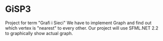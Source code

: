 # GiSP3
Project for term "Grafi i Sieci"
We have to implement Graph and find out which vertex is "nearest" to every other.
Our project will use SFML.NET 2.2 to graphically show actual graph.
